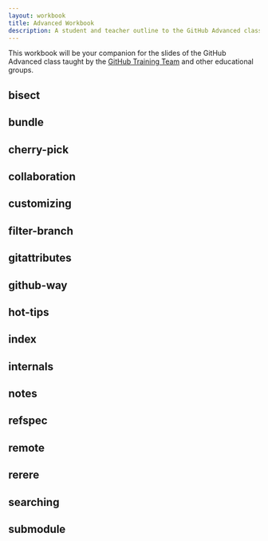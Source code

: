 ```yaml
---
layout: workbook
title: Advanced Workbook
description: A student and teacher outline to the GitHub Advanced class.
---
```


This workbook will be your companion for the slides of the GitHub
Advanced class taught by the [GitHub Training Team](http://training.github.com/)
and other educational groups.

## bisect
## bundle
## cherry-pick
## collaboration
## customizing
## filter-branch
## gitattributes
## github-way
## hot-tips
## index
## internals
## notes
## refspec
## remote
## rerere
## searching
## submodule
